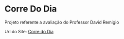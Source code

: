 # Corre Do Dia
Projeto referente a avaliação do Professor David Remigio

Url do Site: <a href="https://lucemyjr.github.io/Corre-Do-Dia/" target="_blank" >Corre do Dia</a>
